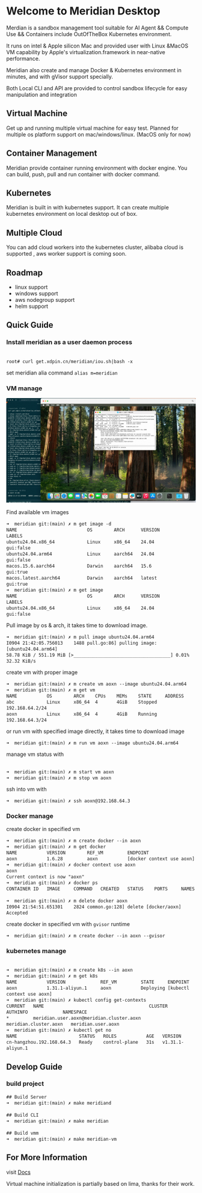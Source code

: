 # Welcome to Meridian Desktop

Merdian is a sandbox management tool suitable for AI Agent && Compute Use && Containers include OutOfTheBox Kubernetes environment.

It runs on intel & Apple silicon Mac and provided user with Linux &MacOS VM capability by Apple's  virtualization.framework in near-native performance.

Meridian also create and manage Docker & Kubernetes environment in minutes, and with gVisor support specially.

Both Local CLI and API are provided to control sandbox lifecycle for easy  manipulation and integration

## Virtual Machine
Get up and running multiple virtual machine for easy test. 
Planned for multiple os platform support on mac/windows/linux. (MacOS only for now)

## Container Management
Meridian provide container running environment with docker engine. You can build, push, pull and run container with docker command.

## Kubernetes
Meridian is built in with kubernetes support. It can create multiple kubernetes environment on local desktop out of box.

## Multiple Cloud
You can add cloud workers into the kubernetes cluster, alibaba cloud is supported , aws worker support is coming soon.


## Roadmap
- linux support
- windows support
- aws nodegroup support
- helm support

## Quick Guide

### Install meridian as a user daemon process

```shell

root# curl get.xdpin.cn/meridian/iou.sh|bash -x
```

set meridian alia command `alias m=meridian`

### VM manage

![MacOS](./docs/images/d001.jpeg)

Find available vm images

```shell
➜  meridian git:(main) ✗ m get image -d
NAME                          OS        ARCH      VERSION        LABELS         
ubuntu24.04.x86_64            Linux     x86_64    24.04          gui:false      
ubuntu24.04.arm64             Linux     aarch64   24.04          gui:false      
macos.15.6.aarch64            Darwin    aarch64   15.6           gui:true       
macos.latest.aarch64          Darwin    aarch64   latest         gui:true       
➜  meridian git:(main) ✗ m get image
NAME                          OS        ARCH      VERSION        LABELS         
ubuntu24.04.x86_64            Linux     x86_64    24.04          gui:false  

```

Pull image by os & arch, it takes time to download image.

```shell
➜  meridian git:(main) ✗ m pull image ubuntu24.04.arm64
I0904 21:42:05.756013    1488 pull.go:86] pulling image: [ubuntu24.04.arm64]
58.78 KiB / 551.19 MiB [>____________________________________] 0.01% 32.32 KiB/s

```

create vm with proper image

```shell
➜  meridian git:(main) ✗ m create vm aoxn --image ubuntu24.04.arm64
➜  meridian git:(main) ✗ m get vm
NAME           OS        ARCH    CPUs    MEMs    STATE     ADDRESS             
abc            Linux     x86_64  4       4GiB    Stopped   192.168.64.2/24     
aoxn           Linux     x86_64  4       4GiB    Running   192.168.64.3/24  
```

or run vm with specified image directly, it takes time to download image

```shell
➜  meridian git:(main) ✗ m run vm aoxn --image ubuntu24.04.arm64
```

manage vm status with
```shell

➜  meridian git:(main) ✗ m start vm aoxn
➜  meridian git:(main) ✗ m stop vm aoxn 
```

ssh into vm with 
```shell
➜  meridian git:(main) ✗ ssh aoxn@192.168.64.3
```

### Docker manage

create docker in specified vm 

```shell
➜  meridian git:(main) ✗ m create docker --in aoxn 
➜  meridian git:(main) ✗ m get docker
NAME           VERSION        REF_VM         ENDPOINT                      
aoxn           1.6.28         aoxn           [docker context use aoxn]     
➜  meridian git:(main) ✗ docker context use aoxn
aoxn
Current context is now "aoxn"
➜  meridian git:(main) ✗ docker ps              
CONTAINER ID   IMAGE     COMMAND   CREATED   STATUS    PORTS     NAMES

➜  meridian git:(main) ✗ m delete docker aoxn
I0904 21:54:51.651301    2824 common.go:128] delete [docker/aoxn] Accepted

```

create docker in specified vm with `gvisor` runtime

```shell
➜  meridian git:(main) ✗ m create docker --in aoxn --gvisor
```

### kubernetes manage

```shell

➜  meridian git:(main) ✗ m create k8s --in aoxn 
➜  meridian git:(main) ✗ m get k8s
NAME           VERSION             REF_VM         STATE     ENDPOINT                      
aoxn           1.31.1-aliyun.1     aoxn           Deploying [kubectl context use aoxn]  
➜  meridian git:(main) ✗ kubectl config get-contexts
CURRENT   NAME                                       CLUSTER                 AUTHINFO             NAMESPACE
*         meridian.user.aoxn@meridian.cluster.aoxn   meridian.cluster.aoxn   meridian.user.aoxn   
➜  meridian git:(main) ✗ kubectl get no 
NAME                       STATUS   ROLES           AGE   VERSION
cn-hangzhou.192.168.64.3   Ready    control-plane   31s   v1.31.1-aliyun.1

```

## Develop Guide

### build project

```shell
## Build Server
➜  meridian git:(main) ✗ make meridiand 

## Build CLI
➜  meridian git:(main) ✗ make meridian

## Build vmm 
➜  meridian git:(main) ✗ make meridian-vm
```

## For More Information
visit [Docs](https://aoxn.github.io/meridian-docs/)

Virtual machine initialization is partially based on lima, thanks for their work.

